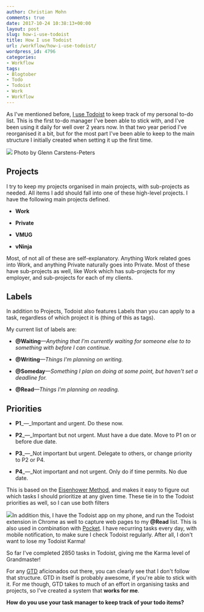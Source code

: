 ```yaml
---
author: Christian Mohn
comments: true
date: 2017-10-24 10:38:13+00:00
layout: post
slug: how-i-use-todoist
title: How I use Todoist
url: /workflow/how-i-use-todoist/
wordpress_id: 4796
categories:
- Workflow
tags:
- Blogtober
- Todo
- Todoist
- Work
- Workflow
---
```


As I've mentioned before, [I use Todoist](http://vninja.net/workflow/todoist-one-year-later/) to keep track of my personal to-do list. This is the first to-do manager I've been able to stick with, and I've been using it daily for well over 2 years now. In that two year period I've reorganised it a bit, but for the most part I've been able to keep to the main structure I initially created when setting it up the first time.
<!--more-->

[![](/img/glenn-carstens-peters-190592-644x429.jpg)](https://unsplash.com/@glenncarstenspeters) Photo by Glenn Carstens-Peters



## Projects



I try to keep my projects organised in main projects, with sub-projects as needed. All items I add should fall into one of these high-level projects.
I have the following main projects defined.





  * **Work**


  * **Private**


  * **VMUG**


  * **vNinja**



Most, of not all of these are self-explanatory. Anything Work related goes into Work, and anything Private naturally goes into Private. Most of these have sub-projects as well, like Work which has sub-projects for my employer, and sub-projects for each of my clients.



## Labels



In addition to Projects, Todoist also features Labels than you can apply to a task, regardless of which project it is (thing of this as tags).

My current list of labels are:





  * **@Waiting**_—Anything that I'm currently waiting for someone else to to something with before I can continue._


  * **@Writing**_—Things I'm planning on writing._


  * **@Someday**_—Something I plan on doing at some point, but haven't set a deadline for._


  * **@Read**_—Things I'm planning on reading._





## Priorities







  * **P1**_—_Important and urgent. Do these now.


  * **P2**_—_Important but not urgent. Must have a due date. Move to P1 on or before due date.


  * **P3**_—_Not important but urgent. Delegate to others, or change priority to P2 or P4.


  * **P4**_—_Not important and not urgent. Only do if time permits. No due date.



This is based on the [Eisenhower Method](https://en.wikipedia.org/wiki/Time_management#The_Eisenhower_Method), and makes it easy to figure out which tasks I should prioritize at any given time. These tie in to the Todoist priorities as well, so I can use both filters

![](/img/Screenshot-2017-10-24-12.37.00.png)In addition this, I have the Todoist app on my phone, and run the Todoist extension in Chrome as well to capture web pages to my **@Read** list. This is also used in combination with [Pocket](https://getpocket.com). I have recurring tasks every day, with mobile notification, to make sure I check Todoist regularly. After all, I don't want to lose my Todoist Karma!

So far I've completed 2850 tasks in Todoist, giving me the Karma level of Grandmaster!

For any [GTD](https://en.wikipedia.org/wiki/Getting_Things_Done) aficionados out there, you can clearly see that I don't follow that structure. GTD in itself is probably awesome, if you're able to stick with it. For me though, GTD takes to much of an effort in organising tasks and projects, so I've created a system that **works for me**.

**How do you use your task manager to keep track of your todo items?**
